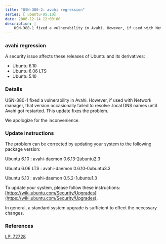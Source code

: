 ```yaml
---
title: "USN-380-2: avahi regression"
series: [ ubuntu-05.10]
date: 2006-12-14 12:00:00
description: |
    USN-380-1 fixed a vulnerability in Avahi. However, if used with Network manager, that version occasionally failed to resolve .local DNS names until Avahi got restarted. This update fixes the problem.
--- 
```

 
### avahi regression

A security issue affects these releases of Ubuntu and its derivatives:

* Ubuntu 6.10
* Ubuntu 6.06 LTS
* Ubuntu 5.10

### Details

USN-380-1 fixed a vulnerability in Avahi. However, if used with Network manager, that version occasionally failed to resolve .local DNS names until Avahi got restarted. This update fixes the problem.

We apologize for the inconvenience.

### Update instructions

The problem can be corrected by updating your system to the following package version:

Ubuntu 6.10
 : avahi-daemon <span>0.6.13-2ubuntu2.3</span>

Ubuntu 6.06 LTS
 : avahi-daemon <span>0.6.10-0ubuntu3.3</span>

Ubuntu 5.10
 : avahi-daemon <span>0.5.2-1ubuntu1.3</span>

To update your system, please follow these instructions: [https://wiki.ubuntu.com/Security/Upgrades](https://wiki.ubuntu.com/Security/Upgrades).

In general, a standard system upgrade is sufficient to effect the necessary changes.

### References

 [LP: 72728](https://launchpad.net/bugs/72728)
 
